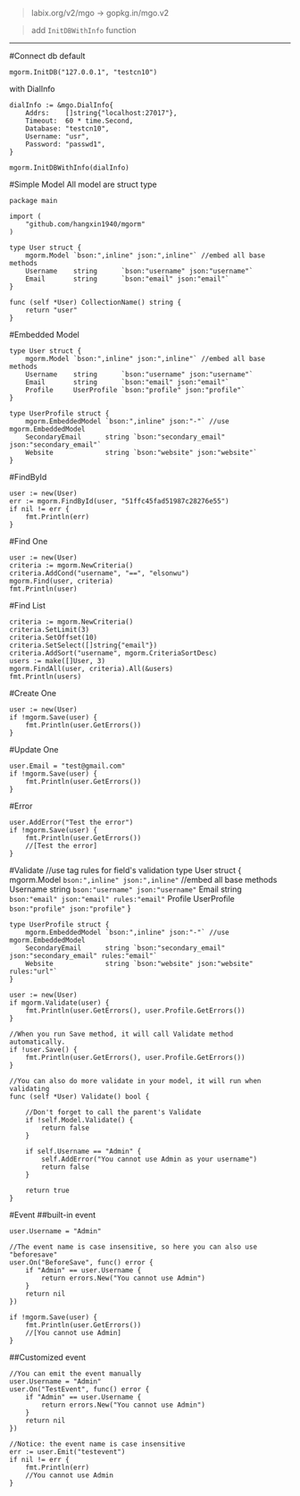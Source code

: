 > labix.org/v2/mgo -> gopkg.in/mgo.v2

> add `InitDBWithInfo` function

------

#Connect db
default

    mgorm.InitDB("127.0.0.1", "testcn10")
    
 with DialInfo
 
    dialInfo := &mgo.DialInfo{
        Addrs:    []string{"localhost:27017"},
        Timeout:  60 * time.Second,
        Database: "testcn10",
        Username: "usr",
        Password: "passwd1",
    }

    mgorm.InitDBWithInfo(dialInfo)

#Simple Model
All model are struct type

    package main

    import (
		"github.com/hangxin1940/mgorm"
	)

	type User struct {
		mgorm.Model `bson:",inline" json:",inline"` //embed all base methods
		Username    string      `bson:"username" json:"username"`
		Email       string      `bson:"email" json:"email"`
	}

	func (self *User) CollectionName() string {
		return "user"
	}

#Embedded Model

	type User struct {
		mgorm.Model `bson:",inline" json:",inline"` //embed all base methods
		Username    string      `bson:"username" json:"username"`
		Email       string      `bson:"email" json:"email"`
		Profile     UserProfile `bson:"profile" json:"profile"`
	}
	
    type UserProfile struct {
		mgorm.EmbeddedModel `bson:",inline" json:"-"` //use mgorm.EmbeddedModel
		SecondaryEmail      string `bson:"secondary_email" json:"secondary_email"`
		Website             string `bson:"website" json:"website"`
	}

#FindById

    user := new(User)
    err := mgorm.FindById(user, "51ffc45fad51987c28276e55")
    if nil != err {
	    fmt.Println(err)
    }
    
#Find One

	user := new(User)
    criteria := mgorm.NewCriteria()
    criteria.AddCond("username", "==", "elsonwu")
    mgorm.Find(user, criteria)
	fmt.Println(user)

#Find List

	criteria := mgorm.NewCriteria()
	criteria.SetLimit(3)
	criteria.SetOffset(10)
	criteria.SetSelect([]string{"email"})
	criteria.AddSort("username", mgorm.CriteriaSortDesc)
	users := make([]User, 3)
	mgorm.FindAll(user, criteria).All(&users)
	fmt.Println(users)
	
#Create One
    
    user := new(User)
    if !mgorm.Save(user) {
		fmt.Println(user.GetErrors())
	}
		
#Update One

    user.Email = "test@gmail.com"
	if !mgorm.Save(user) {
		fmt.Println(user.GetErrors())
	}	
	
#Error

	user.AddError("Test the error")
	if !mgorm.Save(user) {
		fmt.Println(user.GetErrors())
		//[Test the error]
	}
	
#Validate
	//use tag rules for field's validation
	type User struct {
		mgorm.Model `bson:",inline" json:",inline"` //embed all base methods
		Username    string      `bson:"username" json:"username"`
		Email       string      `bson:"email" json:"email" rules:"email"`
		Profile     UserProfile `bson:"profile" json:"profile"`
	}
	
    type UserProfile struct {
		mgorm.EmbeddedModel `bson:",inline" json:"-"` //use mgorm.EmbeddedModel
		SecondaryEmail      string `bson:"secondary_email" json:"secondary_email" rules:"email"`
		Website             string `bson:"website" json:"website" rules:"url"`
	}
	
	user := new(User)
	if mgorm.Validate(user) {
		fmt.Println(user.GetErrors(), user.Profile.GetErrors())
	}
	
	//When you run Save method, it will call Validate method automatically.
	if !user.Save() {
		fmt.Println(user.GetErrors(), user.Profile.GetErrors())
	}
	
	//You can also do more validate in your model, it will run when validating
	func (self *User) Validate() bool {
	
		//Don't forget to call the parent's Validate
	    if !self.Model.Validate() {
	    	return false
	    }
	    
	    if self.Username == "Admin" {
	    	self.AddError("You cannot use Admin as your username")
	    	return false
	    }
	    
	    return true
	}
	
#Event
##built-in event

	user.Username = "Admin"
	
	//The event name is case insensitive, so here you can also use "beforesave"
	user.On("BeforeSave", func() error {
		if "Admin" == user.Username {
			return errors.New("You cannot use Admin")
		}
		return nil
	})

	if !mgorm.Save(user) {
		fmt.Println(user.GetErrors())
		//[You cannot use Admin]
	}
	
##Customized event

	//You can emit the event manually
	user.Username = "Admin"
	user.On("TestEvent", func() error {
	    if "Admin" == user.Username {
			return errors.New("You cannot use Admin")
		}
		return nil
	})
	
	//Notice: the event name is case insensitive
	err := user.Emit("testevent")
	if nil != err {
		fmt.Println(err)
		//You cannot use Admin
	}
